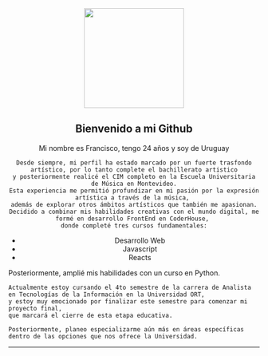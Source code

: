 

<div align="center">
  <img src="https://media.giphy.com/media/PmAjqmm4beKervYzFr/giphy.gif" width="200" />
  
  <h2>  Bienvenido a mi Github </h2
  <h3> 
        Mi nombre es Francisco, tengo 24 años y soy de Uruguay
  </h3>
 </div>
 <div align="center">

    Desde siempre, mi perfil ha estado marcado por un fuerte trasfondo artístico, por lo tanto complete el bachillerato artistico
    y posteriormente realicé el CIM completo en la Escuela Universitaria de Música en Montevideo.
    Esta experiencia me permitió profundizar en mi pasión por la expresión artística a través de la música, 
    además de explorar otros ámbitos artísticos que también me apasionan.
    Decidido a combinar mis habilidades creativas con el mundo digital, me formé en desarrollo FrontEnd en CoderHouse, 
    donde completé tres cursos fundamentales:
  - Desarrollo Web
  - Javascript
  - Reacts
    
 </div>
  <div>
    Posteriormente, amplié mis habilidades con un curso en Python.
    
    Actualmente estoy cursando el 4to semestre de la carrera de Analista en Tecnologías de la Información en la Universidad ORT,
    y estoy muy emocionado por finalizar este semestre para comenzar mi proyecto final,
    que marcará el cierre de esta etapa educativa.

    Posteriormente, planeo especializarme aún más en áreas específicas dentro de las opciones que nos ofrece la Universidad.

  </div>
  


---




